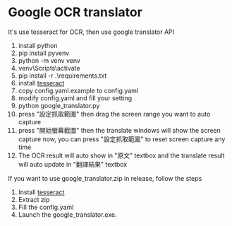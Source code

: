 Google OCR translator
===
It's use tesseract for OCR, then use google translator API

1. install python
2. pip install pyvenv
2. python -m venv venv
3. venv\Scripts\activate
4. pip install -r .\requirements.txt
5. install [tesseract](https://github.com/UB-Mannheim/tesseract/wiki)
5. copy config.yaml.example to config.yaml
6. modify config.yaml and fill your setting
7. python google_translator.py
8. press "設定抓取範圍" then drag the screen range you want to auto capture
9. press "開始螢幕截圖" then the translate windows will show the screen capture now, you can press "設定抓取範圍" to reset screen capture any time
10. The OCR result will auto show in "原文" textbox and the translate result will auto update in "翻譯結果" textbox

If you want to use google_translator.zip in release, follow the steps
1. Install [tesseract](https://github.com/UB-Mannheim/tesseract/wiki)
2. Extract zip
3. Fill the config.yaml
4. Launch the google_translator.exe.